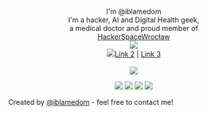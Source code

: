 
 



<p align="center">
    I'm @iblamedom<br>
I'm a hacker, AI and Digital Health geek,<br> a medical doctor and proud member of <br> 
<a href="http://www.HackerspaceWroclaw.github.io">HackerSpaceWrocław</a><br>
   <img src="https://media.tenor.com/images/d38d75a07054e022efd737caee1c502c/tenor.gif">
  <br>
  <a href="www.twitter.com/iblamedom"><img src="GitHub-Mark-Light-120px-plus.png</a> |
  <a href="#">Link 2</a> |
  <a href="#">Link 3</a>
  <br><br>
  <img src="https://media.tenor.com/images/d38d75a07054e022efd737caee1c502c/tenor.gif">
</p>

<p align="center">
    <a href="" alt="Twitter" rel="nofollow"><img src="![alt text](https://github.com/iblamedom//blob/[branch]/image.jpg?raw=true)" style="max-width:100%;"></a>
    <a href="www.linkedin.com/in/dominikstosik" alt="Linkedin" rel="nofollow"><img src="https://raw.githubusercontent.com/jayehernandez/jayehernandez/3f5402efef9a0ae89211a6e04609558e862ca616/readme/linkedin-fill.svg" style="max-width:100%;"></a>
    <a href="mailto:office@iblamedom.com" alt="Contact me"><img src="https://raw.githubusercontent.com/jayehernandez/jayehernandez/3f5402efef9a0ae89211a6e04609558e862ca616/readme/mail-fill.svg" style="max-width:100%;"></a>
    <a href="www.iblamedom.com" alt="My site" rel="nofollow"><img src="https://raw.githubusercontent.com/jayehernandez/jayehernandez/3f5402efef9a0ae89211a6e04609558e862ca616/readme/external-link-line.svg" style="max-width:100%;"></a>
  </p>
  




Created by [@iblamedom](http://www.iblamedom.com/) - feel free to contact me!
